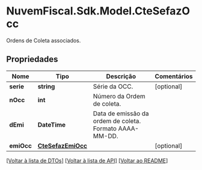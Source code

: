 # NuvemFiscal.Sdk.Model.CteSefazOcc
Ordens de Coleta associados.

## Propriedades

Nome | Tipo | Descrição | Comentários
------------ | ------------- | ------------- | -------------
**serie** | **string** | Série da OCC. | [optional] 
**nOcc** | **int** | Número da Ordem de coleta. | 
**dEmi** | **DateTime** | Data de emissão da ordem de coleta.  Formato AAAA-MM-DD. | 
**emiOcc** | [**CteSefazEmiOcc**](CteSefazEmiOcc.md) |  | [optional] 

[[Voltar à lista de DTOs]](../README.md#documentation-for-models) [[Voltar à lista de API]](../README.md#documentation-for-api-endpoints) [[Voltar ao README]](../README.md)

